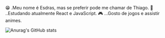 😁 .Meu nome é Esdras, mas se preferir pode me chamar de Thiago.
📖 ..Estudando atualmente React e JavaScript.
🎮 ...Gosto de jogos e assistir animes.

![Anurag's GitHub stats](https://github-readme-stats.vercel.app/api?username=EsdrasThiago&show_icons=true&theme=tokyonight)
